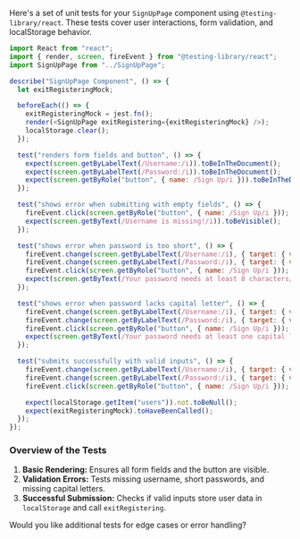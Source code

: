 Here's a set of unit tests for your `SignUpPage` component using `@testing-library/react`. These tests cover user interactions, form validation, and localStorage behavior.
```javascript
import React from "react";
import { render, screen, fireEvent } from "@testing-library/react";
import SignUpPage from "../SignUpPage";

describe("SignUpPage Component", () => {
  let exitRegisteringMock;

  beforeEach(() => {
    exitRegisteringMock = jest.fn();
    render(<SignUpPage exitRegistering={exitRegisteringMock} />);
    localStorage.clear();
  });

  test("renders form fields and button", () => {
    expect(screen.getByLabelText(/Username:/i)).toBeInTheDocument();
    expect(screen.getByLabelText(/Password:/i)).toBeInTheDocument();
    expect(screen.getByRole("button", { name: /Sign Up/i })).toBeInTheDocument();
  });

  test("shows error when submitting with empty fields", () => {
    fireEvent.click(screen.getByRole("button", { name: /Sign Up/i }));
    expect(screen.getByText(/Username is missing!/i)).toBeVisible();
  });

  test("shows error when password is too short", () => {
    fireEvent.change(screen.getByLabelText(/Username:/i), { target: { value: "testuser" } });
    fireEvent.change(screen.getByLabelText(/Password:/i), { target: { value: "Short1" } });
    fireEvent.click(screen.getByRole("button", { name: /Sign Up/i }));
    expect(screen.getByText(/Your password needs at least 8 characters/i)).toBeVisible();
  });

  test("shows error when password lacks capital letter", () => {
    fireEvent.change(screen.getByLabelText(/Username:/i), { target: { value: "testuser" } });
    fireEvent.change(screen.getByLabelText(/Password:/i), { target: { value: "lowercasepassword1" } });
    fireEvent.click(screen.getByRole("button", { name: /Sign Up/i }));
    expect(screen.getByText(/Your password needs at least one capital letter!/i)).toBeVisible();
  });

  test("submits successfully with valid inputs", () => {
    fireEvent.change(screen.getByLabelText(/Username:/i), { target: { value: "testuser" } });
    fireEvent.change(screen.getByLabelText(/Password:/i), { target: { value: "ValidPass1" } });
    fireEvent.click(screen.getByRole("button", { name: /Sign Up/i }));

    expect(localStorage.getItem("users")).not.toBeNull();
    expect(exitRegisteringMock).toHaveBeenCalled();
  });
});
```


### **Overview of the Tests**
1. **Basic Rendering:** Ensures all form fields and the button are visible.
2. **Validation Errors:** Tests missing username, short passwords, and missing capital letters.
3. **Successful Submission:** Checks if valid inputs store user data in `localStorage` and call `exitRegistering`.

Would you like additional tests for edge cases or error handling?